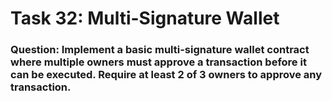 # Task 32: Multi-Signature Wallet

### Question: Implement a basic multi-signature wallet contract where multiple owners must approve a transaction before it can be executed. Require at least 2 of 3 owners to approve any transaction.
